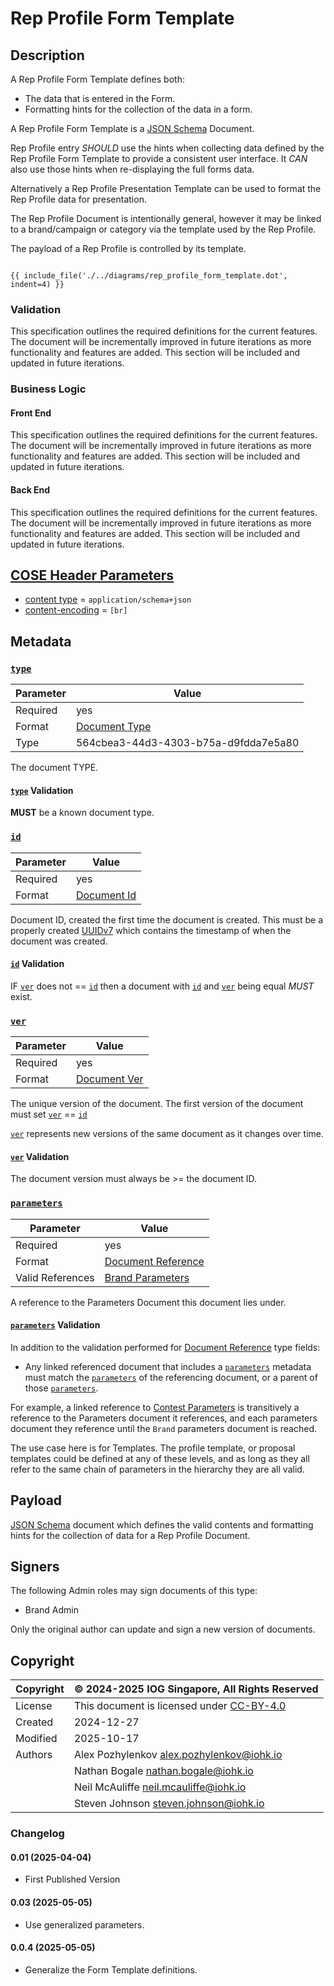 # Rep Profile Form Template

## Description

A Rep Profile Form Template defines both:

* The data that is entered in the Form.
* Formatting hints for the collection of the data in a form.

A Rep Profile Form Template is a [JSON Schema][JSON Schema-2020-12] Document.

Rep Profile entry *SHOULD* use the hints when collecting
data defined by the Rep Profile Form Template to provide a
consistent user interface.
It *CAN* also use those hints when re-displaying the full forms data.

Alternatively a Rep Profile Presentation Template can be used to
format the Rep Profile data for presentation.

The Rep Profile Document is intentionally general,
however it may be linked to a brand/campaign or category
via the template used by the Rep Profile.

The payload of a Rep Profile is controlled by its template.

<!-- markdownlint-disable max-one-sentence-per-line -->

```graphviz dot rep_profile_form_template.dot.svg

{{ include_file('./../diagrams/rep_profile_form_template.dot', indent=4) }}
```

<!-- markdownlint-enable max-one-sentence-per-line -->

### Validation

This specification outlines the required definitions for the current features.
The document will be incrementally improved in future iterations as more functionality
and features are added.
This section will be included and updated in future iterations.

### Business Logic

#### Front End

This specification outlines the required definitions for the current features.
The document will be incrementally improved in future iterations as more functionality
and features are added.
This section will be included and updated in future iterations.

#### Back End

This specification outlines the required definitions for the current features.
The document will be incrementally improved in future iterations as more functionality
and features are added.
This section will be included and updated in future iterations.

## [COSE Header Parameters][RFC9052-HeaderParameters]

* [content type](../spec.md#content-type) = `application/schema+json`
* [content-encoding](../spec.md#content-encoding) = `[br]`

## Metadata

### [`type`](../metadata.md#type)

<!-- markdownlint-disable MD033 -->
| Parameter | Value |
| --- | --- |
| Required | yes |
| Format | [Document Type](../metadata.md#document-type) |
| Type | 564cbea3-44d3-4303-b75a-d9fdda7e5a80 |
<!-- markdownlint-enable MD033 -->
The document TYPE.

#### [`type`](../metadata.md#type) Validation

**MUST** be a known document type.

### [`id`](../metadata.md#id)

<!-- markdownlint-disable MD033 -->
| Parameter | Value |
| --- | --- |
| Required | yes |
| Format | [Document Id](../metadata.md#document-id) |
<!-- markdownlint-enable MD033 -->
Document ID, created the first time the document is created.
This must be a properly created [UUIDv7][RFC9562-V7] which contains the
timestamp of when the document was created.

#### [`id`](../metadata.md#id) Validation

IF [`ver`](../metadata.md#ver) does not == [`id`](../metadata.md#id) then a document with
[`id`](../metadata.md#id) and [`ver`](../metadata.md#ver) being equal *MUST* exist.

### [`ver`](../metadata.md#ver)

<!-- markdownlint-disable MD033 -->
| Parameter | Value |
| --- | --- |
| Required | yes |
| Format | [Document Ver](../metadata.md#document-ver) |
<!-- markdownlint-enable MD033 -->
The unique version of the document.
The first version of the document must set [`ver`](../metadata.md#ver) == [`id`](../metadata.md#id)

[`ver`](../metadata.md#ver) represents new versions of the same document as it changes over time.

#### [`ver`](../metadata.md#ver) Validation

The document version must always be >= the document ID.

### [`parameters`](../metadata.md#parameters)

<!-- markdownlint-disable MD033 -->
| Parameter | Value |
| --- | --- |
| Required | yes |
| Format | [Document Reference](../metadata.md#document-reference) |
| Valid References | [Brand Parameters](brand_parameters.md) |
<!-- markdownlint-enable MD033 -->
A reference to the Parameters Document this document lies under.

#### [`parameters`](../metadata.md#parameters) Validation

In addition to the validation performed for [Document Reference](../metadata.md#document-reference) type fields:

* Any linked referenced document that includes a [`parameters`](../metadata.md#parameters) metadata must match the
[`parameters`](../metadata.md#parameters) of the referencing document,
or a parent of those [`parameters`](../metadata.md#parameters).

For example, a linked reference to [Contest Parameters](contest_parameters.md) is transitively a reference to
the Parameters document it references, and each parameters document they reference
until the `Brand` parameters document is reached.

The use case here is for Templates.
The profile template, or proposal templates could be defined at any of these
levels, and as long as they all refer to the same chain of parameters in the
hierarchy they are all valid.

## Payload

[JSON Schema][JSON Schema-2020-12] document which defines the valid contents and
formatting hints for the collection of data for a
Rep Profile Document.

## Signers

The following Admin roles may sign documents of this type:

* Brand Admin

Only the original author can update and sign a new version of documents.

## Copyright

| Copyright | :copyright: 2024-2025 IOG Singapore, All Rights Reserved |
| --- | --- |
| License | This document is licensed under [CC-BY-4.0] |
| Created | 2024-12-27 |
| Modified | 2025-10-17 |
| Authors | Alex Pozhylenkov <alex.pozhylenkov@iohk.io> |
| | Nathan Bogale <nathan.bogale@iohk.io> |
| | Neil McAuliffe <neil.mcauliffe@iohk.io> |
| | Steven Johnson <steven.johnson@iohk.io> |

### Changelog

#### 0.01 (2025-04-04)

* First Published Version

#### 0.03 (2025-05-05)

* Use generalized parameters.

#### 0.0.4 (2025-05-05)

* Generalize the Form Template definitions.

[RFC9052-HeaderParameters]: https://www.rfc-editor.org/rfc/rfc8152#section-3.1
[JSON Schema-2020-12]: https://json-schema.org/draft/2020-12
[CC-BY-4.0]: https://creativecommons.org/licenses/by/4.0/legalcode
[RFC9562-V7]: https://www.rfc-editor.org/rfc/rfc9562.html#name-uuid-version-7
